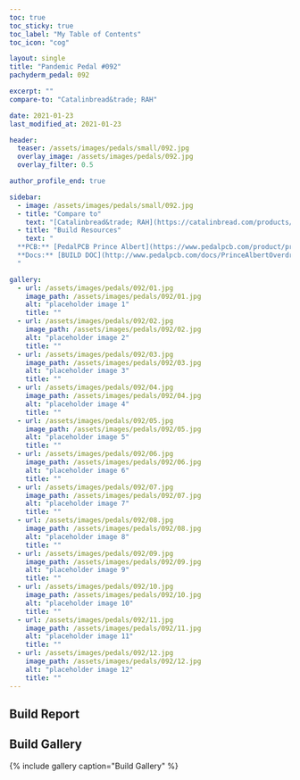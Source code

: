 ```yaml
---
toc: true
toc_sticky: true
toc_label: "My Table of Contents"
toc_icon: "cog"

layout: single
title: "Pandemic Pedal #092"
pachyderm_pedal: 092

excerpt: ""
compare-to: "Catalinbread&trade; RAH"

date: 2021-01-23
last_modified_at: 2021-01-23

header:
  teaser: /assets/images/pedals/small/092.jpg
  overlay_image: /assets/images/pedals/092.jpg
  overlay_filter: 0.5

author_profile_end: true

sidebar:
  - image: /assets/images/pedals/small/092.jpg
  - title: "Compare to"
    text: "[Catalinbread&trade; RAH](https://catalinbread.com/products/rah)"
  - title: "Build Resources"
    text: "
  **PCB:** [PedalPCB Prince Albert](https://www.pedalpcb.com/product/princealbert/)<br>
  **Docs:** [BUILD DOC](http://www.pedalpcb.com/docs/PrinceAlbertOverdrive.pdf)
  "

gallery:
  - url: /assets/images/pedals/092/01.jpg
    image_path: /assets/images/pedals/092/01.jpg
    alt: "placeholder image 1"
    title: ""
  - url: /assets/images/pedals/092/02.jpg
    image_path: /assets/images/pedals/092/02.jpg
    alt: "placeholder image 2"
    title: ""
  - url: /assets/images/pedals/092/03.jpg
    image_path: /assets/images/pedals/092/03.jpg
    alt: "placeholder image 3"
    title: ""
  - url: /assets/images/pedals/092/04.jpg
    image_path: /assets/images/pedals/092/04.jpg
    alt: "placeholder image 4"
    title: ""
  - url: /assets/images/pedals/092/05.jpg
    image_path: /assets/images/pedals/092/05.jpg
    alt: "placeholder image 5"
    title: ""
  - url: /assets/images/pedals/092/06.jpg
    image_path: /assets/images/pedals/092/06.jpg
    alt: "placeholder image 6"
    title: ""
  - url: /assets/images/pedals/092/07.jpg
    image_path: /assets/images/pedals/092/07.jpg
    alt: "placeholder image 7"
    title: ""
  - url: /assets/images/pedals/092/08.jpg
    image_path: /assets/images/pedals/092/08.jpg
    alt: "placeholder image 8"
    title: ""
  - url: /assets/images/pedals/092/09.jpg
    image_path: /assets/images/pedals/092/09.jpg
    alt: "placeholder image 9"
    title: ""
  - url: /assets/images/pedals/092/10.jpg
    image_path: /assets/images/pedals/092/10.jpg
    alt: "placeholder image 10"
    title: ""
  - url: /assets/images/pedals/092/11.jpg
    image_path: /assets/images/pedals/092/11.jpg
    alt: "placeholder image 11"
    title: ""
  - url: /assets/images/pedals/092/12.jpg
    image_path: /assets/images/pedals/092/12.jpg
    alt: "placeholder image 12"
    title: ""
---
```


## Build Report

## Build Gallery

{% include gallery caption="Build Gallery" %}